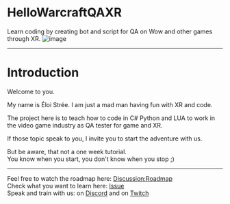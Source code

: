 # HelloWarcraftQAXR
Learn coding by creating bot and script for QA on Wow and other games through XR.
![image](https://github.com/EloiStree/HelloWarcraftQAXR/assets/20149493/ce6094df-2123-4e45-af60-b55186601676)

-----------------------------------------------

# Introduction

Welcome to you.

My name is Éloi Strée.
I am just a mad man having fun with XR and code.

The project here is to teach how to code in C# Python and LUA to work in the video game industry as QA tester for game and XR.

If those topic speak to you, I invite you to start the adventure with us.

But be aware, that not a one week tutorial.   
You know when you start, you don't know when you stop ;)  

-------------------------------------------------

Feel free to watch the roadmap here: [Discussion:Roadmap](https://github.com/EloiStree/HelloWarcraftQAXR/discussions/2)  
Check what you want to learn here: [Issue](https://github.com/EloiStree/HelloWarcraftQAXR/issues?q=is%3Aissue+is%3Aopen++is%3Aclose)  
Speak and train with us: on [Discord](https://discord.gg/ZAUkBUF8ak) and on [Twitch](https://www.twitch.tv/eloiteaching)  


